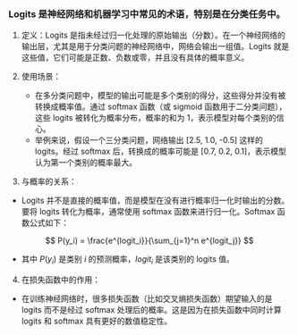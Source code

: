 ### Logits 是神经网络和机器学习中常见的术语，特别是在分类任务中。

1. 定义：Logits 是指未经过归一化处理的原始输出（分数）。在一个神经网络的输出层，尤其是用于分类问题的神经网络中，网络会输出一组值。Logits 就是这些值，它们可能是正数、负数或零，并且没有具体的概率意义。

2. 使用场景：
    * 在多分类问题中，模型的输出可能是多个类别的得分，这些得分并没有被转换成概率值。通过 softmax 函数（或 sigmoid 函数用于二分类问题），这些 logits 被转化为概率分布，概率的和为 1，表示模型对每个类别的信心。
    * 举例来说，假设一个三分类问题，网络输出 [2.5, 1.0, -0.5] 这样的 logits。经过 softmax 后，转换成的概率可能是 [0.7, 0.2, 0.1]，表示模型认为第一个类别的概率最大。

3. 与概率的关系：

* Logits 并不是直接的概率值，而是模型在没有进行概率归一化时输出的分数。要将 logits 转化为概率，通常使用 softmax 函数来进行归一化。Softmax 函数公式如下：

$$
P(y_i) = \frac{e^{logit_i}}{\sum_{j=1}^n e^{logit_j}}
$$

* 其中 $P(y_i)$ 是类别 $i$ 的预测概率，$logit_i$ 是该类别的 logits 值。

4. 在损失函数中的作用：

* 在训练神经网络时，很多损失函数（比如交叉熵损失函数）期望输入的是 logits 而不是经过 softmax 处理后的概率。这是因为在损失函数中同时计算 logits 和 softmax 具有更好的数值稳定性。

